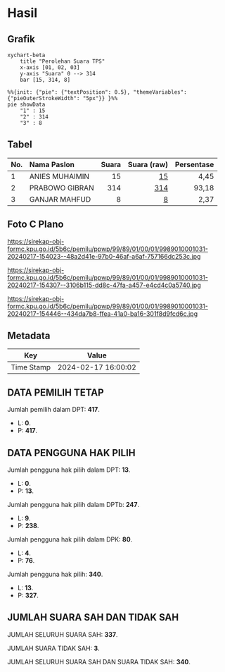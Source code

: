 # Hasil

## Grafik

```mermaid
xychart-beta
    title "Perolehan Suara TPS"
    x-axis [01, 02, 03]
    y-axis "Suara" 0 --> 314
    bar [15, 314, 8]
```

```mermaid
%%{init: {"pie": {"textPosition": 0.5}, "themeVariables": {"pieOuterStrokeWidth": "5px"}} }%%
pie showData
    "1" : 15
    "2" : 314
    "3" : 8
```

## Tabel

| No. | Nama Paslon    | Suara | Suara (raw) | Persentase |
|:--- |:-------------- | -----:| -----------:| ----------:|
| 1   | ANIES MUHAIMIN | 15    | [15][p-1]   | 4,45       |
| 2   | PRABOWO GIBRAN | 314   | [314][p-2]  | 93,18      |
| 3   | GANJAR MAHFUD  | 8     | [8][p-3]    | 2,37       |


[p-1]: https://github.com/gigit-pemilu/pemilu-2024-99-luar-negeri/blob/main/pilpres/hitung-suara/sub/99-luar-negeri/sub/89-penang-malaysia/sub/01-penang-malaysia/sub/0001-penang-malaysia/sub/031-ksk-016/sub/paslon-1.txt
[p-2]: https://github.com/gigit-pemilu/pemilu-2024-99-luar-negeri/blob/main/pilpres/hitung-suara/sub/99-luar-negeri/sub/89-penang-malaysia/sub/01-penang-malaysia/sub/0001-penang-malaysia/sub/031-ksk-016/sub/paslon-2.txt
[p-3]: https://github.com/gigit-pemilu/pemilu-2024-99-luar-negeri/blob/main/pilpres/hitung-suara/sub/99-luar-negeri/sub/89-penang-malaysia/sub/01-penang-malaysia/sub/0001-penang-malaysia/sub/031-ksk-016/sub/paslon-3.txt

## Foto C Plano

https://sirekap-obj-formc.kpu.go.id/5b6c/pemilu/ppwp/99/89/01/00/01/9989010001031-20240217-154023--48a2d41e-97b0-46af-a6af-757166dc253c.jpg

https://sirekap-obj-formc.kpu.go.id/5b6c/pemilu/ppwp/99/89/01/00/01/9989010001031-20240217-154307--3106b115-dd8c-47fa-a457-e4cd4c0a5740.jpg

https://sirekap-obj-formc.kpu.go.id/5b6c/pemilu/ppwp/99/89/01/00/01/9989010001031-20240217-154446--434da7b8-ffea-41a0-ba16-301f8d9fcd6c.jpg


## Metadata

| Key        | Value               |
| ---------- | ------------------- |
| Time Stamp | 2024-02-17 16:00:02 |


## DATA PEMILIH TETAP

Jumlah pemilih dalam DPT: **417**.
 * L: **0**.
 * P: **417**.

## DATA PENGGUNA HAK PILIH

Jumlah pengguna hak pilih dalam DPT: **13**.
 * L: **0**.
 * P: **13**.

Jumlah pengguna hak pilih dalam DPTb: **247**.
 * L: **9**.
 * P: **238**.

Jumlah pengguna hak pilih dalam DPK: **80**.
 * L: **4**.
 * P: **76**.

Jumlah pengguna hak pilih: **340**.
 * L: **13**.
 * P: **327**.

## JUMLAH SUARA SAH DAN TIDAK SAH

JUMLAH SELURUH SUARA SAH: **337**.

JUMLAH SUARA TIDAK SAH: **3**.

JUMLAH SELURUH SUARA SAH DAN SUARA TIDAK SAH: **340**.


